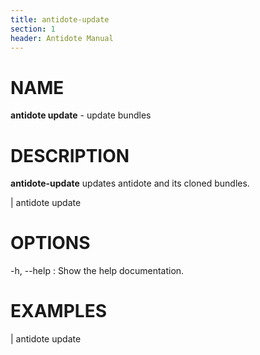 ```yaml
---
title: antidote-update
section: 1
header: Antidote Manual
---
```


# NAME

**antidote update** - update bundles

# DESCRIPTION

**antidote-update** updates antidote and its cloned bundles.

|  antidote update

# OPTIONS

-h, \--help
:   Show the help documentation.

# EXAMPLES

| antidote update
